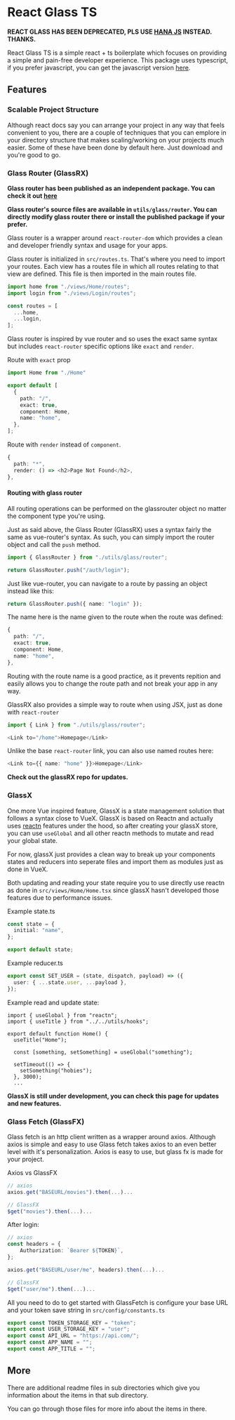 # React Glass TS

**REACT GLASS HAS BEEN DEPRECATED, PLS USE [HANA JS](https://github.com/leafsphp/hana) INSTEAD. THANKS.**

React Glass TS is a simple react + ts boilerplate which focuses on providing a simple and pain-free developer experience. This package uses typescript, if you prefer javascript, you can get the javascript version [here](https://github.com/darko-mychi/react-glass).

## Features

### Scalable Project Structure

Although react docs say you can arrange your project in any way that feels convenient to you, there are a couple of techniques that you can emplore in your directory structure that makes scaling/working on your projects much easier. Some of these have been done by default here. Just download and you're good to go.

### Glass Router (GlassRX)

**Glass router has been published as an independent package. You can check it out [here](https://github.com/darko-mychi/glass-router)**

**Glass router's source files are available in `utils/glass/router`. You can directly modify glass router there or install the published package if your prefer.**

Glass router is a wrapper around `react-router-dom` which provides a clean and developer friendly syntax and usage for your apps.

Glass router is initialized in `src/routes.ts`. That's where you need to import your routes. Each view has a routes file in which all routes relating to that view are defined. This file is then imported in the main routes file.

```ts
import home from "./views/Home/routes";
import login from "./views/Login/routes";

const routes = [
  ...home,
  ...login,
];
```

Glass router is inspired by vue router and so uses the exact same syntax but includes `react-router` specific options like `exact` and `render`.

Route with `exact` prop

```ts
import Home from "./Home"

export default [
  {
    path: "/",
    exact: true,
    component: Home,
    name: "home",
  },
];
```

Route with `render` instead of `component`.

```ts
{
  path: "*",
  render: () => <h2>Page Not Found</h2>,
},
```

#### Routing with glass router

All routing operations can be performed on the glassrouter object no matter the component type you're using.

Just as said above, the Glass Router (GlassRX) uses a syntax fairly the same as vue-router's syntax. As such, you can simply import the router object and call the `push` method.

```ts
import { GlassRouter } from "./utils/glass/router";

return GlassRouter.push("/auth/login");
```

Just like vue-router, you can navigate to a route by passing an object instead like this:

```ts
return GlassRouter.push({ name: "login" });
```

The name here is the name given to the route when the route was defined:

```ts
{
  path: "/",
  exact: true,
  component: Home,
  name: "home",
},
```

Routing with the route name is a good practice, as it prevents repition and easily allows you to change the route path and not break your app in any way.

GlassRX also provides a simple way to route when using JSX, just as done with `react-router`

```ts
import { Link } from "./utils/glass/router";

<Link to="/home">Homepage</Link>
```

Unlike the base `react-router` link, you can also use named routes here:

```ts
<Link to={{ name: "home" }}>Homepage</Link>
```

**Check out the glassRX repo for updates.**

### GlassX

One more Vue inspired feature, GlassX is a state management solution that follows a syntax close to VueX. GlassX is based on Reactn and actually uses [reactn](https://www.npmjs.com/package/reactn) features under the hood, so after creating your glassX store, you can use `useGlobal` and all other reactn methods to mutate and read your global state.

For now, glassX just provides a clean way to break up your components states and reducers into seperate files and import them as modules just as done in VueX.

Both updating and reading your state require you to use directly use reactn as done in `src/views/Home/Home.tsx` since glassX hasn't developed those features due to performance issues.

Example state.ts

```ts
const state = {
  initial: "name",
};

export default state;
```

Example reducer.ts

```ts
export const SET_USER = (state, dispatch, payload) => ({
  user: { ...state.user, ...payload },
});
```

Example read and update state:

```tsx
import { useGlobal } from "reactn";
import { useTitle } from "../../utils/hooks";

export default function Home() {
  useTitle("Home");

  const [something, setSomething] = useGlobal("something");

  setTimeout(() => {
    setSomething("hobies");
  }, 3000);
  ...
```

**GlassX is still under development, you can check this page for updates and new features.**

### Glass Fetch (GlassFX)

Glass fetch is an http client written as a wrapper around axios. Although axios is simple and easy to use Glass fetch takes axios to an even better level with it's personalization. Axios is easy to use, but glass fx is made for your project.

Axios vs GlassFX

```ts
// axios
axios.get("BASEURL/movies").then(...)...

// GlassFX
$get("movies").then(...)...
```

After login:

```ts
// axios
const headers = {
    Authorization: `Bearer ${TOKEN}`,
};

axios.get("BASEURL/user/me", headers).then(...)...

// GlassFX
$get("user/me").then(...)...
```

All you need to do to get started with GlassFetch is configure your base URL and your token save string in `src/config/constants.ts`

```ts
export const TOKEN_STORAGE_KEY = "token";
export const USER_STORAGE_KEY = "user";
export const API_URL = "https://api.com/";
export const APP_NAME = "";
export const APP_TITLE = "";
```

## More

There are additional readme files in sub directories which give you information about the items in that sub directory.

You can go through those files for more info about the items in there.

